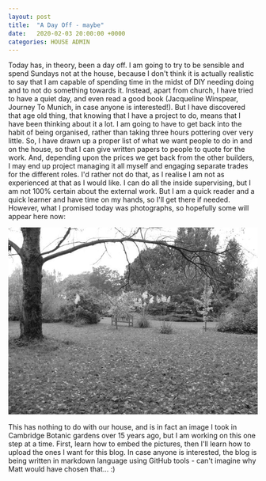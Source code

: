 ```yaml
---
layout: post
title:  "A Day Off - maybe"
date:   2020-02-03 20:00:00 +0000
categories: HOUSE ADMIN
---
```


Today has, in theory, been a day off. I am going to try to be sensible and spend Sundays not at the house, because I don't think 
it is actually realistic to say that I am capable of spending time in the midst of DIY needing doing and to not do something
towards it. Instead, apart from church, I have tried to have a quiet day, and even read a good book (Jacqueline Winspear, Journey 
To Munich, in case anyone is interested!). But I have discovered that age old thing, that knowing that I have a project to do, means
that I have been thinking about it a lot. I am going to have to get back into the habit of being organised, rather than taking three
hours pottering over very little. 
So, I have drawn up a proper list of what we want people to do in and on the house, so that I can give written papers to people
to quote for the work. And, depending upon the prices we get back from the other builders, I may end up project managing it all myself
and engaging separate trades for the different roles. I'd rather not do that, as I realise I am not as experienced at that as I would 
like. I can do all the inside supervising, but I am not 100% certain about the external work. But I am a quick reader and a quick learner
and have time on my hands, so I'll get there if needed.
However, what I promised today was photographs, so hopefully some will appear here now:

![Image of Yaktocat](/Photographs/Botanics1/images/DSCF0590.JPG.jpg)

This has nothing to do with our house, and is in fact an image I took in Cambridge Botanic gardens over 15 years ago, but I am working on this one step at a time. First, learn how to embed the pictures, then I'll learn how to upload the ones I want for this blog. In case anyone is interested, the blog is being written in markdown language using GitHub tools - can't imagine why Matt would have chosen that... :)
